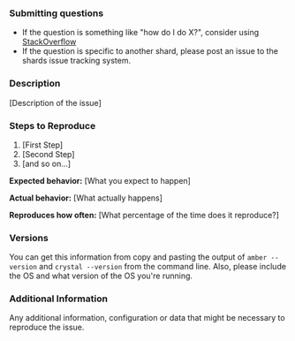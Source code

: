 <!--
Have you read Launch's Code of Conduct? By filing an Issue, you are expected to comply with it, including treating everyone with respect: https://github.com/amberframework/amber/blob/master/.github/CODE_OF_CONDUCT.md
Do you want to ask a question? Are you looking for support? The Launch message board is the best place for getting support: https://gitter.im/amberframework/amber
-->

### Submitting questions

- If the question is something like "how do I do X?", consider using [StackOverflow](http://stackoverflow.com/questions/tagged/amber-framework)
- If the question is specific to another shard, please post an issue to the shards issue tracking system.

### Description

[Description of the issue]

### Steps to Reproduce

1. [First Step]
2. [Second Step]
3. [and so on...]

**Expected behavior:** [What you expect to happen]

**Actual behavior:** [What actually happens]

**Reproduces how often:** [What percentage of the time does it reproduce?]

### Versions

You can get this information from copy and pasting the output of `amber --version` and `crystal --version` from the command line. Also, please include the OS and what version of the OS you're running.

### Additional Information

Any additional information, configuration or data that might be necessary to reproduce the issue.

